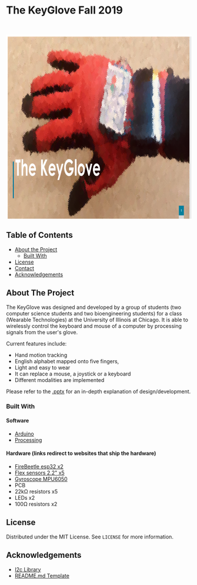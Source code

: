 # The KeyGlove Fall 2019

<!-- PROJECT LOGO -->
<br />
<p align="center">
  <img src="images/keyglove.png" alt="Logo" width="1000" height="500">
</p>

<!-- TABLE OF CONTENTS -->
## Table of Contents

* [About the Project](#about-the-project)
  * [Built With](#built-with)
* [License](#license)
* [Contact](#contact)
* [Acknowledgements](#acknowledgements)



<!-- ABOUT THE PROJECT -->
## About The Project

The KeyGlove was designed and developed by a group of students (two computer science students and two bioengineering students) for a class (Wearable Technologies) at the University of Illinois at Chicago. It is able to wirelessly control the keyboard and mouse of a computer by processing signals from the user's glove.

Current features include:

* Hand motion tracking
* English alphabet mapped onto five fingers,  
* Light and easy to wear
* It can replace a mouse, a joystick or a keyboard
* Different modalities are implemented

Please refer to the [.pptx](/The_KeyGlove.pptx) for an in-depth explanation of design/development.

### Built With
#### Software
* [Arduino](https://www.arduino.cc/)
* [Processing](https://processing.org/)
#### Hardware (links redirect to websites that ship the hardware)
* [FireBeetle esp32 x2](https://www.dfrobot.com/product-1590.html)
* [Flex sensors 2.2" x5](https://www.dfrobot.com/product-460.html)
* [Gyroscope MPU6050](https://www.amazon.com/HiLetgo-MPU-6050-Accelerometer-Gyroscope-Converter/dp/B01DK83ZYQ)
* PCB
* 22kΩ resistors x5
* LEDs x2
* 100Ω resistors x2



<!-- LICENSE -->
## License

Distributed under the MIT License. See `LICENSE` for more information.



<!-- ACKNOWLEDGEMENTS -->
## Acknowledgements
* [I2c Library](https://github.com/jrowberg/i2cdevlib/tree/master/Arduino/MPU6050)
* [README.md Template](https://github.com/othneildrew/Best-README-Template)

